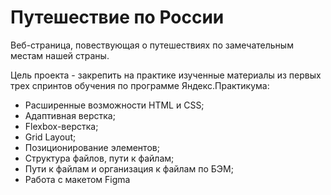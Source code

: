 # Путешествие по России


Веб-страница, повествующая о путешествиях по замечательным местам нашей страны.

Цель проекта - закрепить на практике изученные материалы из первых трех спринтов обучения по программе Яндекс.Практикума:

- Расширенные возможности HTML и CSS;
- Адаптивная верстка;
- Flexbox-верстка;
- Grid Layout;
- Позиционирование элементов;
- Структура файлов, пути к файлам;
- Пути к файлам и организация к файлам по БЭМ;
- Работа с макетом Figma
